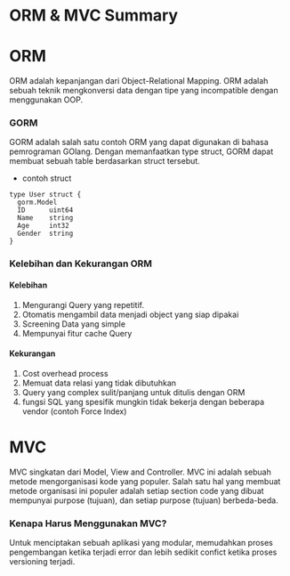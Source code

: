 # ORM & MVC Summary
# ORM
ORM adalah kepanjangan dari Object-Relational Mapping. ORM adalah sebuah teknik mengkonversi data dengan tipe yang incompatible dengan menggunakan OOP.

### GORM 
GORM adalah salah satu contoh ORM yang dapat digunakan di bahasa pemrograman GOlang. Dengan memanfaatkan type struct, GORM dapat membuat sebuah table berdasarkan struct tersebut.
- contoh struct 
```golang
type User struct {
  gorm.Model
  ID      uint64
  Name    string
  Age     int32
  Gender  string
}
```

### Kelebihan dan Kekurangan ORM
#### Kelebihan
1. Mengurangi Query yang repetitif.
2. Otomatis mengambil data menjadi object yang siap dipakai
3. Screening Data yang simple
4. Mempunyai fitur cache Query

#### Kekurangan
1. Cost overhead process
2. Memuat data relasi yang tidak dibutuhkan
3. Query yang complex sulit/panjang untuk ditulis dengan ORM
4. fungsi SQL yang spesifik mungkin tidak bekerja dengan beberapa vendor (contoh Force Index)

# MVC
MVC singkatan dari Model, View and Controller. MVC ini adalah sebuah metode mengorganisasi kode yang populer. Salah satu hal yang membuat metode organisasi ini populer adalah setiap section code yang dibuat mempunyai purpose (tujuan), dan setiap purpose (tujuan) berbeda-beda.

### Kenapa Harus Menggunakan MVC?
Untuk menciptakan sebuah aplikasi yang modular, memudahkan proses pengembangan ketika terjadi error dan lebih sedikit confict ketika proses versioning terjadi.

